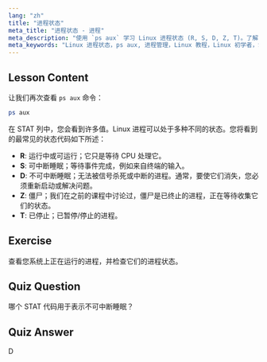 ```yaml
---
lang: "zh"
title: "进程状态"
meta_title: "进程状态 - 进程"
meta_description: "使用 `ps aux` 学习 Linux 进程状态 (R, S, D, Z, T)。了解常见的 STAT 代码并有效管理进程。开始您的 Linux 之旅！"
meta_keywords: "Linux 进程状态，ps aux, 进程管理，Linux 教程，Linux 初学者，STAT 代码，Linux 指南"
---
```


## Lesson Content

让我们再次查看 `ps aux` 命令：

```bash
ps aux
```

在 STAT 列中，您会看到许多值。Linux 进程可以处于多种不同的状态。您将看到的最常见的状态代码如下所述：

- **R**: 运行中或可运行；它只是等待 CPU 处理它。
- **S**: 可中断睡眠；等待事件完成，例如来自终端的输入。
- **D**: 不可中断睡眠；无法被信号杀死或中断的进程。通常，要使它们消失，您必须重新启动或解决问题。
- **Z**: 僵尸；我们在之前的课程中讨论过，僵尸是已终止的进程，正在等待收集它们的状态。
- **T**: 已停止；已暂停/停止的进程。

## Exercise

查看您系统上正在运行的进程，并检查它们的进程状态。

## Quiz Question

哪个 STAT 代码用于表示不可中断睡眠？

## Quiz Answer

D
